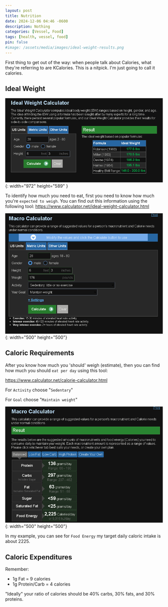 ```yaml
---
layout: post
title: Nutrition
date: 2024-12-06 04:46 -0600
description: Nothing
categories: [Vessel, Food]
tags: [health, vessel, food]
pin: false
#image: /assets/media/images/ideal-weight-results.png
---
```

First thing to get out of the way: when people talk about Calories, what they're referring to are KCalories. This is a nitpick. I'm just going to call it calories.

## Ideal Weight

![Desktop View](/assets/media/images/ideal-weight-results.png){: width="972" height="589" }

To identify how much you need to eat, first you need to know how much you're `expected to weigh`.
You can find out this information using the following tool:
<https://www.calculator.net/ideal-weight-calculator.html>

![Desktop View](/assets/media/images/macro-input.png){: width="500" height="500"}


## Caloric Requirements

After you know how much you 'should' weigh (estimate),
then you can find how much you should `eat per day` using this tool:

<https://www.calculator.net/calorie-calculator.html>

For `Activity` choose "`Sedentary`"

For `Goal` choose "`Maintain weight`"

![Desktop View](/assets/media/images/macro-results.png){: width="500" height="500"}

In my example, you can see for `Food Energy` my target daily caloric intake is about 2225.

## Caloric Expenditures

Remember:
- 1g Fat = 9 calories
- 1g Protein/Carb = 4 calories

"Ideally" your ratio of calories should be 40% carbs, 30% fats, and 30% proteins.
